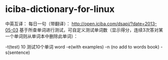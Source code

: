 # iciba-dictionary-for-linux
中英互译：
每日一句（带翻译）： http://open.iciba.com/dsapi/?date=2013-05-03
基于所查单词进行测试，可自定义测试单词数（显示得分，连续3次答对某一个单词则从单词本中删除此单词）：


-t(test) 10 测试10个单词
word -e(with examples) -n (no add to words book)
-s(sentence)


